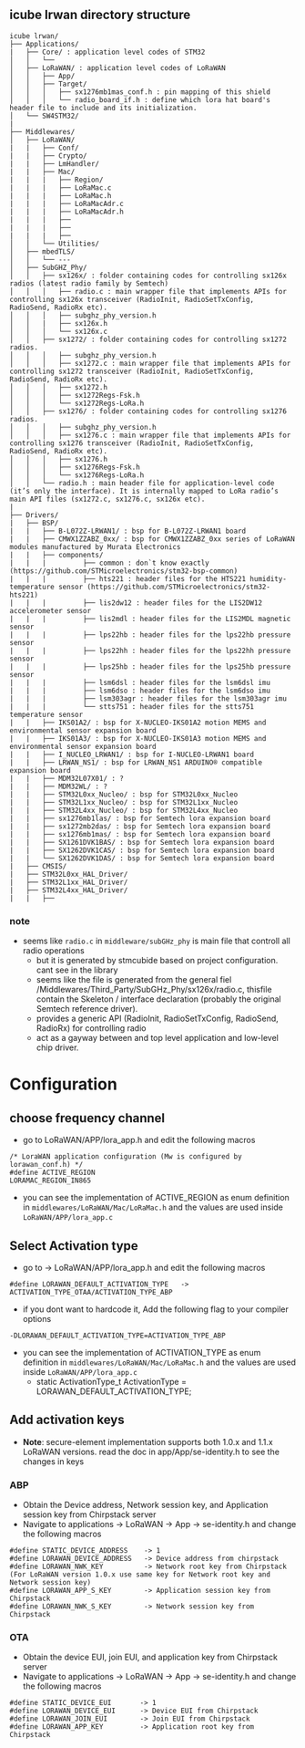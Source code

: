 ## icube lrwan directory structure
```
icube lrwan/
├── Applications/
|   ├── Core/ : application level codes of STM32
│   │   └── 
│   ├── LoRaWAN/ : application level codes of LoRaWAN
│   │   ├── App/
│   │   ├── Target/
│   │   │   ├── sx1276mb1mas_conf.h : pin mapping of this shield
│   │   │   └── radio_board_if.h : define which lora hat board's header file to include and its initialization.
│   └── SW4STM32/
|
├── Middlewares/
│   ├── LoRaWAN/
|   |   ├── Conf/
|   |   ├── Crypto/
|   |   ├── LmHandler/
|   |   ├── Mac/
|   |   |   ├── Region/
|   |   |   ├── LoRaMac.c
|   |   |   ├── LoRaMac.h
|   |   |   ├── LoRaMacAdr.c
|   |   |   ├── LoRaMacAdr.h
|   |   |   ├──
|   |   |   ├──
|   |   |   ├──
│   │   └── Utilities/
│   ├── mbedTLS/
│   │   └── ---
│   ├── SubGHZ_Phy/
│   │   ├── sx126x/ : folder containing codes for controlling sx126x radios (latest radio family by Semtech)
│   │   │   ├── radio.c : main wrapper file that implements APIs for controlling sx126x transceiver (RadioInit, RadioSetTxConfig, RadioSend, RadioRx etc).
│   │   │   ├── subghz_phy_version.h
│   │   |   ├── sx126x.h
│   │   │   └── sx126x.c
│   │   ├── sx1272/ : folder containing codes for controlling sx1272 radios.
│   │   │   ├── subghz_phy_version.h
│   │   │   ├── sx1272.c : main wrapper file that implements APIs for controlling sx1272 transceiver (RadioInit, RadioSetTxConfig, RadioSend, RadioRx etc).
│   │   │   ├── sx1272.h
│   │   │   ├── sx1272Regs-Fsk.h
│   │   │   └── sx1272Regs-LoRa.h
│   │   ├── sx1276/ : folder containing codes for controlling sx1276 radios.
│   │   │   ├── subghz_phy_version.h
│   │   │   ├── sx1276.c : main wrapper file that implements APIs for controlling sx1276 transceiver (RadioInit, RadioSetTxConfig, RadioSend, RadioRx etc).
│   │   │   ├── sx1276.h
│   │   │   ├── sx1276Regs-Fsk.h
│   │   │   └── sx1276Regs-LoRa.h
│   │   └── radio.h : main header file for application-level code (it’s only the interface). It is internally mapped to LoRa radio’s main API files (sx1272.c, sx1276.c, sx126x etc).
|
├── Drivers/
|   ├── BSP/
|   |   ├── B-L072Z-LRWAN1/ : bsp for B-L072Z-LRWAN1 board
|   |   ├── CMWX1ZZABZ_0xx/ : bsp for CMWX1ZZABZ_0xx series of LoRaWAN modules manufactured by Murata Electronics
|   |   ├── components/
|   |   |         ├── common : don`t know exactly (https://github.com/STMicroelectronics/stm32-bsp-common)
|   |   |         ├── hts221 : header files for the HTS221 humidity-temperature sensor (https://github.com/STMicroelectronics/stm32-hts221)
|   |   |         ├── lis2dw12 : header files for the LIS2DW12 accelerometer sensor
|   |   |         ├── lis2mdl : header files for the LIS2MDL magnetic sensor
|   |   |         ├── lps22hb : header files for the lps22hb pressure sensor
|   |   |         ├── lps22hh : header files for the lps22hh pressure sensor
|   |   |         ├── lps25hb : header files for the lps25hb pressure sensor
|   |   |         ├── lsm6dsl : header files for the lsm6dsl imu
|   |   |         ├── lsm6dso : header files for the lsm6dso imu
|   |   |         ├── lsm303agr : header files for the lsm303agr imu
|   |   |         └── stts751 : header files for the stts751 temperature sensor
|   |   ├── IKS01A2/ : bsp for X-NUCLEO-IKS01A2 motion MEMS and environmental sensor expansion board
|   |   ├── IKS01A3/ : bsp for X-NUCLEO-IKS01A3 motion MEMS and environmental sensor expansion board
|   |   ├── I_NUCLEO_LRWAN1/ : bsp for I-NUCLEO-LRWAN1 board
|   |   ├── LRWAN_NS1/ : bsp for LRWAN_NS1 ARDUINO® compatible expansion board
|   |   ├── MDM32L07X01/ : ?
|   |   ├── MDM32WL/ : ?
|   |   ├── STM32L0xx_Nucleo/ : bsp for STM32L0xx_Nucleo 
|   |   ├── STM32L1xx_Nucleo/ : bsp for STM32L1xx_Nucleo 
|   |   ├── STM32L4xx_Nucleo/ : bsp for STM32L4xx_Nucleo 
|   |   ├── sx1276mb1las/ : bsp for Semtech lora expansion board
|   |   ├── sx1272mb2das/ : bsp for Semtech lora expansion board
|   |   ├── sx1276mb1mas/ : bsp for Semtech lora expansion board
|   |   ├── SX1261DVK1BAS/ : bsp for Semtech lora expansion board
|   |   ├── SX1262DVK1CAS/ : bsp for Semtech lora expansion board
|   |   └── SX1262DVK1DAS/ : bsp for Semtech lora expansion board
|   ├── CMSIS/
|   ├── STM32L0xx_HAL_Driver/
|   ├── STM32L1xx_HAL_Driver/
|   ├── STM32L4xx_HAL_Driver/
|   |   ├── 

```

### note
- seems like `radio.c` in `middleware/subGHz_phy` is main file that controll all radio operations
  - but it is generated by stmcubide based on project configuration. cant see in the library
  - seems like the file is generated from the general fiel /Middlewares/Third_Party/SubGHz_Phy/sx126x/radio.c, thisfile contain the Skeleton / interface declaration (probably the original Semtech reference driver).
  - provides a generic API (RadioInit, RadioSetTxConfig, RadioSend, RadioRx) for controlling radio
  - act as a gayway between and top level application and low-level chip driver.

# Configuration
## choose frequency channel
- go to LoRaWAN/APP/lora_app.h and edit the following macros
```
/* LoraWAN application configuration (Mw is configured by lorawan_conf.h) */
#define ACTIVE_REGION                               LORAMAC_REGION_IN865
```
- you can see the implementation of ACTIVE_REGION as enum definition in `middlewares/LoRaWAN/Mac/LoRaMac.h` and the values are used inside `LoRaWAN/APP/lora_app.c`

## Select Activation type
- go to -> LoRaWAN/APP/lora_app.h and edit the following macros
```
#define LORAWAN_DEFAULT_ACTIVATION_TYPE   -> ACTIVATION_TYPE_OTAA/ACTIVATION_TYPE_ABP
```
- if you dont want to hardcode it, Add the following flag to your compiler options
```
-DLORAWAN_DEFAULT_ACTIVATION_TYPE=ACTIVATION_TYPE_ABP
```
- you can see the implementation of ACTIVATION_TYPE as enum definition in `middlewares/LoRaWAN/Mac/LoRaMac.h` and the values are used inside `LoRaWAN/APP/lora_app.c`
  - static ActivationType_t ActivationType = LORAWAN_DEFAULT_ACTIVATION_TYPE;

## Add activation keys
- **Note**: secure-element implementation supports both 1.0.x and 1.1.x LoRaWAN versions. read the doc in app/App/se-identity.h to see the changes in keys
### ABP
- Obtain the Device address, Network session key, and Application session key from Chirpstack server
- Navigate to applications -> LoRaWAN -> App -> se-identity.h and change the following macros
```
#define STATIC_DEVICE_ADDRESS    -> 1
#define LORAWAN_DEVICE_ADDRESS   -> Device address from chirpstack
#define LORAWAN_NWK_KEY          -> Network root key from Chirpstack (For LoRaWAN version 1.0.x use same key for Network root key and Network session key)
#define LORAWAN_APP_S_KEY        -> Application session key from Chirpstack
#define LORAWAN_NWK_S_KEY        -> Network session key from Chirpstack
```
### OTA
- Obtain the device EUI, join EUI, and application key from Chirpstack server
- Navigate to applications -> LoRaWAN -> App -> se-identity.h and change the following macros
```
#define STATIC_DEVICE_EUI       -> 1
#define LORAWAN_DEVICE_EUI      -> Device EUI from Chirpstack
#define LORAWAN_JOIN_EUI        -> Join EUI from Chirpstack
#define LORAWAN_APP_KEY         -> Application root key from Chirpstack
```
